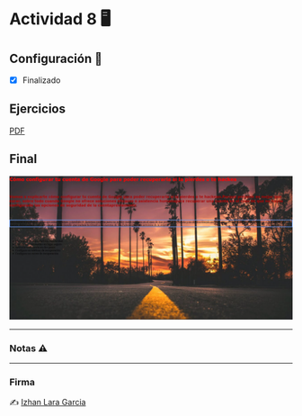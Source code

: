 # Actividad 8 🖥️


## Configuración 🧰
- [x] Finalizado


## Ejercicios

[PDF](https://github.com/izhanlaragarcia/Actividades_DAW_1/blob/main/Lenguaje_de_Marcas/introduccion/actividad_8/Activitat%208%20Bloc1.pdf)

## Final

![Foto final de como deberia quedar la web](img/final.png)

---

### Notas ⚠️

---

### Firma

✍️ [Izhan Lara Garcia](https://github/izhanlaragarcia.com)
